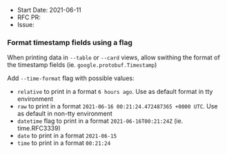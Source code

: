 - Start Date: 2021-06-11
- RFC PR:
- Issue:

### Format timestamp fields using a flag

When printing data in `--table` or `--card` views, allow swithing the format of the timestamp fields (ie. `google.protobuf.Timestamp`) 

Add `--time-format` flag with possible values:
- `relative` to print in a format `6 hours ago`. Use as default format in tty environment
- `raw` to print in a format  `2021-06-16 00:21:24.472487365 +0000 UTC`. Use as default in non-tty environment
- `datetime` flag to print in a format `2021-06-16T00:21:24Z` (ie. time.RFC3339)
- `date` to print in a format `2021-06-15`
- `time` to print in a format `00:21:24`
